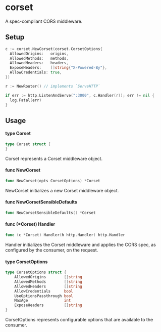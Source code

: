 # corset

A spec-compliant CORS middleware.

## Setup

```go
c := corset.NewCorset(corset.CorsetOptions{
  AllowedOrigins:   origins,
  AllowedMethods:   methods,
  AllowedHeaders:   headers,
  ExposeHeaders:    []string{"X-Powered-By"},
  AllowCredentials: true,
})

r := NewRouter() // implements `ServeHTTP`

if err := http.ListenAndServe(":3000", c.Handler(r)); err != nil {
  log.Fatal(err)
}
```

## Usage

#### type Corset

```go
type Corset struct {
}
```

Corset represents a Corset middleware object.

#### func  NewCorset

```go
func NewCorset(opts CorsetOptions) *Corset
```
NewCorset initializes a new Corset middleware object.

#### func  NewCorsetSensibleDefaults

```go
func NewCorsetSensibleDefaults() *Corset
```

#### func (*Corset) Handler

```go
func (c *Corset) Handler(h http.Handler) http.Handler
```
Handler initializes the Corset middleware and applies the CORS spec, as
configured by the consumer, on the request.

#### type CorsetOptions

```go
type CorsetOptions struct {
	AllowedOrigins        []string
	AllowedMethods        []string
	AllowedHeaders        []string
	AllowCredentials      bool
	UseOptionsPassthrough bool
	MaxAge                int
	ExposeHeaders         []string
}
```

CorsetOptions represents configurable options that are available to the
consumer.
